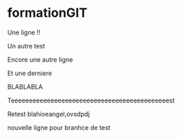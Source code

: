 # formationGIT
Une ligne  !! 

Un autre test

Encore une autre ligne

Et une derniere

BLABLABLA

Teeeeeeeeeeeeeeeeeeeeeeeeeeeeeeeeeeeeeeeeeeeest

Retest blahioeangel,ovsdpdj

nouvelle ligne pour branhce de test